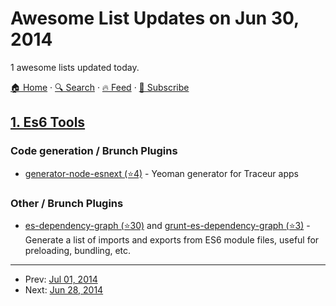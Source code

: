 # Awesome List Updates on Jun 30, 2014

1 awesome lists updated today.

[🏠 Home](/README.md) · [🔍 Search](https://test.trackawesomelist.com/search/) · [🔥 Feed](https://test.trackawesomelist.com/feed.xml) · [📮 Subscribe](https://trackawesomelist.us17.list-manage.com/subscribe?u=d2f0117aa829c83a63ec63c2f&id=36a103854c)



## [1. Es6 Tools](/content/addyosmani/es6-tools/README.md)

### Code generation / Brunch Plugins

*   [generator-node-esnext (⭐4)](https://github.com/briandipalma/generator-node-esnext) - Yeoman generator for Traceur apps

### Other / Brunch Plugins

*   [es-dependency-graph (⭐30)](https://github.com/yahoo/es-dependency-graph) and [grunt-es-dependency-graph (⭐3)](https://github.com/yahoo/grunt-es-dependency-graph) - Generate a list of imports and exports from ES6 module files, useful for preloading, bundling, etc.

---

- Prev: [Jul 01, 2014](/content/2014/07/01/README.md)
- Next: [Jun 28, 2014](/content/2014/06/28/README.md)